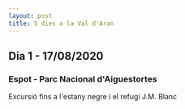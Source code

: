 ```yaml
---
layout: post
title: 5 dies a la Val d'Aran
---
```


## Dia 1 - 17/08/2020
### Espot - Parc Nacional d'Aiguestortes

Excursió fins a l'estany negre i el refugi J.M. Blanc
